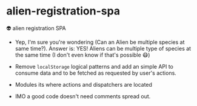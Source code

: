 # alien-registration-spa
👽 alien registration SPA

- Yep, I'm sure you're wondering (Can an Alien be multiple species at same time?). Answer is: YES! Aliens can be multiple type of species at the same time (I don't even know if that's possible 😷)

- Remove `localStorage` logical patterns and add an simple API to consume data and to be fetched as requested by user's actions.

- Modules its where actions and dispatchers are located

- IMO a good code doesn't need comments spread out.
